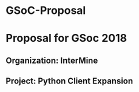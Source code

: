 # GSoC-Proposal
# Proposal for GSoc 2018
## Organization: InterMine
## Project: Python Client Expansion
